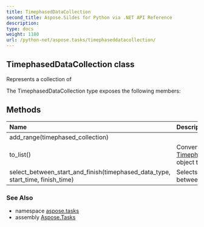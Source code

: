 ```yaml
---
title: TimephasedDataCollection
second_title: Aspose.Sildes for Python via .NET API Reference
description: 
type: docs
weight: 1180
url: /python-net/aspose.tasks/timephaseddatacollection/
---
```


## TimephasedDataCollection class

Represents a collection of

The TimephasedDataCollection type exposes the following members:
## Methods
| Name | Description |
| :- | :- |
|add_range(timephased_collection)|  |
|to_list()|Converts the [TimephasedDataCollection](/tasks/python-net/aspose.tasks/timephaseddatacollection/) object to a list of|
|select_between_start_and_finish(timephased_data_type, start_time, finish_time)|Selects all time phases between|

### See Also

* namespace [aspose.tasks](/tasks/python-net/aspose.tasks/)
* assembly [Aspose.Tasks](/tasks/python-net/)

